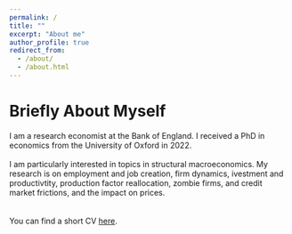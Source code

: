 ```yaml
---
permalink: /
title: ""
excerpt: "About me"
author_profile: true
redirect_from: 
  - /about/
  - /about.html
---
```

# Briefly About Myself
I am a research economist at the Bank of England. I received a PhD in economics from the University of Oxford in 2022. 
<br />
<br />
I am particularly interested in topics in structural macroeconomics. My research is on employment and job creation, firm dynamics, ivestment and productivtity, production factor reallocation, zombie firms, and credit market frictions, and the impact on prices. 
<br />
<br />
<br />
You can find a short CV [here](http://philipschnattinger.github.io/files/Philip_Schnattinger_resume.pdf).
<br />
<br />
<br />
<br />
<br />
<br />
<br />
<br />
<br />
<br />
<br />
<br />
<br />
<br />
<br />
<br />
<br />
<br />
<br />
<br />
<br />
<br />
<br />
<br />
<br />
<br />
<br />





















